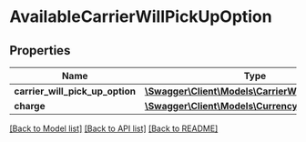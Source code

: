 # AvailableCarrierWillPickUpOption

## Properties
Name | Type | Description | Notes
------------ | ------------- | ------------- | -------------
**carrier_will_pick_up_option** | [**\Swagger\Client\Models\CarrierWillPickUpOption**](CarrierWillPickUpOption.md) |  | 
**charge** | [**\Swagger\Client\Models\CurrencyAmount**](CurrencyAmount.md) |  | 

[[Back to Model list]](../../README.md#documentation-for-models) [[Back to API list]](../../README.md#documentation-for-api-endpoints) [[Back to README]](../../README.md)

